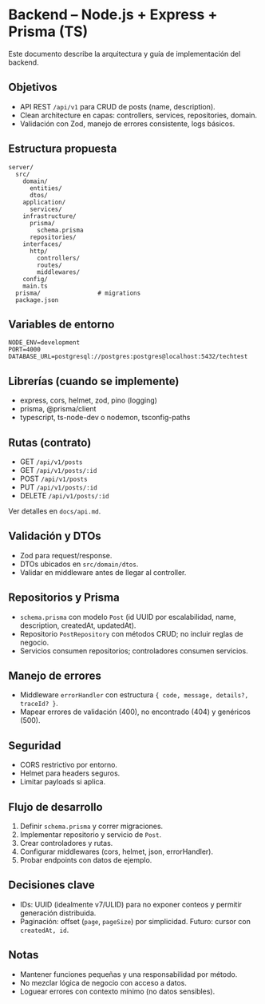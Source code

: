 # Backend – Node.js + Express + Prisma (TS)

Este documento describe la arquitectura y guía de implementación del backend.

## Objetivos
- API REST `/api/v1` para CRUD de posts (name, description).
- Clean architecture en capas: controllers, services, repositories, domain.
- Validación con Zod, manejo de errores consistente, logs básicos.

## Estructura propuesta
```
server/
  src/
    domain/
      entities/
      dtos/
    application/
      services/
    infrastructure/
      prisma/
        schema.prisma
      repositories/
    interfaces/
      http/
        controllers/
        routes/
        middlewares/
    config/
    main.ts
  prisma/                # migrations
  package.json
```

## Variables de entorno
```
NODE_ENV=development
PORT=4000
DATABASE_URL=postgresql://postgres:postgres@localhost:5432/techtest
```

## Librerías (cuando se implemente)
- express, cors, helmet, zod, pino (logging)
- prisma, @prisma/client
- typescript, ts-node-dev o nodemon, tsconfig-paths

## Rutas (contrato)
- GET `/api/v1/posts`
- GET `/api/v1/posts/:id`
- POST `/api/v1/posts`
- PUT `/api/v1/posts/:id`
- DELETE `/api/v1/posts/:id`

Ver detalles en `docs/api.md`.

## Validación y DTOs
- Zod para request/response.
- DTOs ubicados en `src/domain/dtos`.
- Validar en middleware antes de llegar al controller.

## Repositorios y Prisma
- `schema.prisma` con modelo `Post` (id UUID por escalabilidad, name, description, createdAt, updatedAt).
- Repositorio `PostRepository` con métodos CRUD; no incluir reglas de negocio.
- Servicios consumen repositorios; controladores consumen servicios.

## Manejo de errores
- Middleware `errorHandler` con estructura `{ code, message, details?, traceId? }`.
- Mapear errores de validación (400), no encontrado (404) y genéricos (500).

## Seguridad
- CORS restrictivo por entorno.
- Helmet para headers seguros.
- Limitar payloads si aplica.

## Flujo de desarrollo
1) Definir `schema.prisma` y correr migraciones.
2) Implementar repositorio y servicio de `Post`.
3) Crear controladores y rutas.
4) Configurar middlewares (cors, helmet, json, errorHandler).
5) Probar endpoints con datos de ejemplo.

## Decisiones clave
- IDs: UUID (idealmente v7/ULID) para no exponer conteos y permitir generación distribuida.
- Paginación: offset (`page`, `pageSize`) por simplicidad. Futuro: cursor con `createdAt, id`.

## Notas
- Mantener funciones pequeñas y una responsabilidad por método.
- No mezclar lógica de negocio con acceso a datos.
- Loguear errores con contexto mínimo (no datos sensibles).

